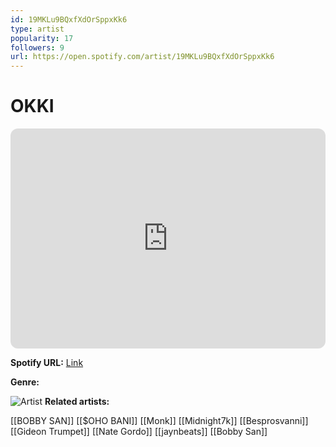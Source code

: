 ```yaml
---
id: 19MKLu9BQxfXdOrSppxKk6
type: artist
popularity: 17
followers: 9
url: https://open.spotify.com/artist/19MKLu9BQxfXdOrSppxKk6
---
```

# OKKI

<iframe style="border-radius:12px" src="https://open.spotify.com/embed/artist/19MKLu9BQxfXdOrSppxKk6" width="100%" height="352" frameBorder="0" allowfullscreen="" allow="autoplay; clipboard-write; encrypted-media; fullscreen; picture-in-picture" loading="lazy"></iframe>

**Spotify URL:** [Link](https://open.spotify.com/artist/19MKLu9BQxfXdOrSppxKk6)

**Genre:** 

![Artist]()
**Related artists:**

[[BOBBY SAN]]
[[$OHO BANI]]
[[Monk]]
[[Midnight7k]]
[[Besprosvanni]]
[[Gideon Trumpet]]
[[Nate Gordo]]
[[jaynbeats]]
[[Bobby San]]
